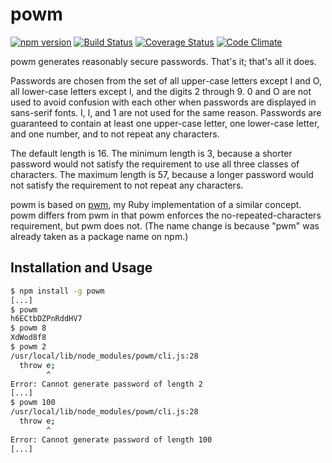 # powm

[![npm version](https://badge.fury.io/js/powm.svg)](http://badge.fury.io/js/powm)
[![Build Status](https://travis-ci.org/markcornick/powm.svg?branch=master)](https://travis-ci.org/markcornick/powm)
[![Coverage Status](https://coveralls.io/repos/markcornick/powm/badge.svg?branch=master&service=github)](https://coveralls.io/github/markcornick/powm?branch=master)
[![Code Climate](https://codeclimate.com/github/markcornick/powm/badges/gpa.svg)](https://codeclimate.com/github/markcornick/powm)

powm generates reasonably secure passwords. That's it; that's all it does.

Passwords are chosen from the set of all upper-case letters except I and O, all
lower-case letters except l, and the digits 2 through 9. 0 and O are not used to
avoid confusion with each other when passwords are displayed in sans-serif
fonts. I, l, and 1 are not used for the same reason. Passwords are guaranteed to
contain at least one upper-case letter, one lower-case letter, and one number,
and to not repeat any characters.

The default length is 16. The minimum length is 3, because a shorter password
would not satisfy the requirement to use all three classes of characters. The
maximum length is 57, because a longer password would not satisfy the
requirement to not repeat any characters.

powm is based on [pwm](https://github.com/markcornick/pwm), my Ruby
implementation of a similar concept. powm differs from pwm in that powm enforces
the no-repeated-characters requirement, but pwm does not. (The name change is
because "pwm" was already taken as a package name on npm.)

## Installation and Usage

```bash
$ npm install -g powm
[...]
$ powm
h6ECtbDZPnRddHV7
$ powm 8
XdWod8f8
$ powm 2
/usr/local/lib/node_modules/powm/cli.js:28
  throw e;
        ^
Error: Cannot generate password of length 2
[...]
$ powm 100
/usr/local/lib/node_modules/powm/cli.js:28
  throw e;
        ^
Error: Cannot generate password of length 100
[...]
```
